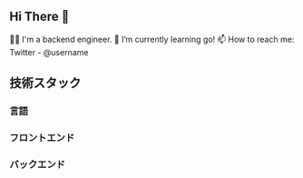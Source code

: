 ## Hi There 👋
🧑‍💻 I'm a backend engineer.
🌱 I’m currently learning go!
📫 How to reach me: Twitter - @username

## 技術スタック
### 言語

### フロントエンド

### バックエンド



<!--
**Marosuke-note/Marosuke-note** is a ✨ _special_ ✨ repository because its `README.md` (this file) appears on your GitHub profile.

Here are some ideas to get you started:

- 🔭 I’m currently working on ...
- 🌱 I’m currently learning ...
- 👯 I’m looking to collaborate on ...
- 🤔 I’m looking for help with ...
- 💬 Ask me about ...
- 📫 How to reach me: ...
- 😄 Pronouns: ...
- ⚡ Fun fact: ...
-->
